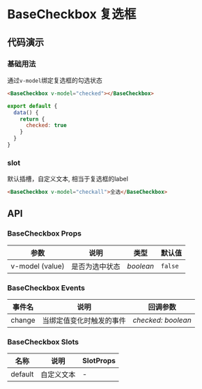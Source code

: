 # BaseCheckbox 复选框

## 代码演示

### 基础用法

通过`v-model`绑定复选框的勾选状态

```html
<BaseCheckbox v-model="checked"></BaseCheckbox>
```

```js
export default {
  data() {
    return {
      checked: true
    }
  }
}
```

### slot

默认插槽，自定义文本, 相当于复选框的label
```html
<BaseCheckbox v-model="checkall">全选</BaseCheckbox>
```

## API

### BaseCheckbox Props

| 参数            | 说明           | 类型      | 默认值  |
| --------------- | -------------- | --------- | ------- |
| v-model (value) | 是否为选中状态 | _boolean_ | `false` |

### BaseCheckbox Events

| 事件名 | 说明                     | 回调参数           |
| ------ | ------------------------ | ------------------ |
| change | 当绑定值变化时触发的事件 | _checked: boolean_ |

### BaseCheckbox Slots

| 名称    | 说明       | SlotProps |
| ------- | ---------- | --------- |
| default | 自定义文本 | -         |
